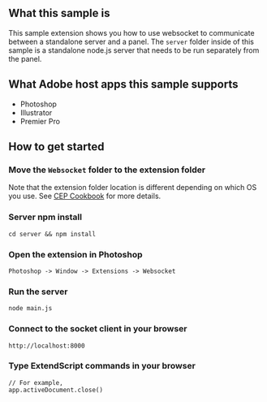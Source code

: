 ## What this sample is
This sample extension shows you how to use websocket to communicate between a standalone server and a panel. The `server` folder inside of this sample is a standalone node.js server that needs to be run separately from the panel.

## What Adobe host apps this sample supports
- Photoshop
- Illustrator
- Premier Pro

## How to get started
### Move the `Websocket` folder to the extension folder
Note that the extension folder location is different depending on which OS you use. See [CEP Cookbook](https://github.com/Adobe-CEP/CEP-Resources/blob/master/CEP_8.x/Documentation/CEP%208.0%20HTML%20Extension%20Cookbook.md#extension-folders) for more details.

### Server npm install
```
cd server && npm install
```
### Open the extension in Photoshop
```
Photoshop -> Window -> Extensions -> Websocket
```
### Run the server
```
node main.js
```
### Connect to the socket client in your browser
```
http://localhost:8000
```
### Type ExtendScript commands in your browser
```
// For example,
app.activeDocument.close()
```